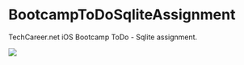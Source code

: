 # BootcampToDoSqliteAssignment
TechCareer.net iOS Bootcamp ToDo - Sqlite assignment.

<img src="https://github.com/mehmetfurkansakiz/TechCareeriOSBootcamp/assets/62005335/a80ed634-82ef-4d7d-93e7-dbbd40e53c6c"/>
